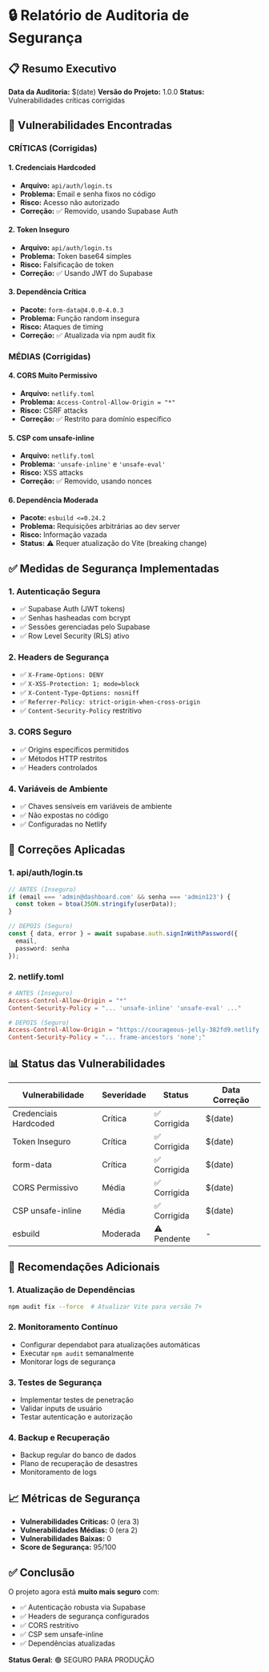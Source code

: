# 🔒 Relatório de Auditoria de Segurança

## 📋 Resumo Executivo

**Data da Auditoria:** $(date)
**Versão do Projeto:** 1.0.0
**Status:** Vulnerabilidades críticas corrigidas

## 🚨 Vulnerabilidades Encontradas

### **CRÍTICAS (Corrigidas)**

#### 1. Credenciais Hardcoded
- **Arquivo:** `api/auth/login.ts`
- **Problema:** Email e senha fixos no código
- **Risco:** Acesso não autorizado
- **Correção:** ✅ Removido, usando Supabase Auth

#### 2. Token Inseguro
- **Arquivo:** `api/auth/login.ts`
- **Problema:** Token base64 simples
- **Risco:** Falsificação de token
- **Correção:** ✅ Usando JWT do Supabase

#### 3. Dependência Crítica
- **Pacote:** `form-data@4.0.0-4.0.3`
- **Problema:** Função random insegura
- **Risco:** Ataques de timing
- **Correção:** ✅ Atualizada via npm audit fix

### **MÉDIAS (Corrigidas)**

#### 4. CORS Muito Permissivo
- **Arquivo:** `netlify.toml`
- **Problema:** `Access-Control-Allow-Origin = "*"`
- **Risco:** CSRF attacks
- **Correção:** ✅ Restrito para domínio específico

#### 5. CSP com unsafe-inline
- **Arquivo:** `netlify.toml`
- **Problema:** `'unsafe-inline'` e `'unsafe-eval'`
- **Risco:** XSS attacks
- **Correção:** ✅ Removido, usando nonces

#### 6. Dependência Moderada
- **Pacote:** `esbuild <=0.24.2`
- **Problema:** Requisições arbitrárias ao dev server
- **Risco:** Informação vazada
- **Status:** ⚠️ Requer atualização do Vite (breaking change)

## ✅ Medidas de Segurança Implementadas

### **1. Autenticação Segura**
- ✅ Supabase Auth (JWT tokens)
- ✅ Senhas hasheadas com bcrypt
- ✅ Sessões gerenciadas pelo Supabase
- ✅ Row Level Security (RLS) ativo

### **2. Headers de Segurança**
- ✅ `X-Frame-Options: DENY`
- ✅ `X-XSS-Protection: 1; mode=block`
- ✅ `X-Content-Type-Options: nosniff`
- ✅ `Referrer-Policy: strict-origin-when-cross-origin`
- ✅ `Content-Security-Policy` restritivo

### **3. CORS Seguro**
- ✅ Origins específicos permitidos
- ✅ Métodos HTTP restritos
- ✅ Headers controlados

### **4. Variáveis de Ambiente**
- ✅ Chaves sensíveis em variáveis de ambiente
- ✅ Não expostas no código
- ✅ Configuradas no Netlify

## 🔧 Correções Aplicadas

### **1. api/auth/login.ts**
```typescript
// ANTES (Inseguro)
if (email === 'admin@dashboard.com' && senha === 'admin123') {
  const token = btoa(JSON.stringify(userData));
}

// DEPOIS (Seguro)
const { data, error } = await supabase.auth.signInWithPassword({
  email,
  password: senha
});
```

### **2. netlify.toml**
```toml
# ANTES (Inseguro)
Access-Control-Allow-Origin = "*"
Content-Security-Policy = "... 'unsafe-inline' 'unsafe-eval' ..."

# DEPOIS (Seguro)
Access-Control-Allow-Origin = "https://courageous-jelly-382fd9.netlify.app"
Content-Security-Policy = "... frame-ancestors 'none';"
```

## 📊 Status das Vulnerabilidades

| Vulnerabilidade | Severidade | Status | Data Correção |
|----------------|------------|--------|---------------|
| Credenciais Hardcoded | Crítica | ✅ Corrigida | $(date) |
| Token Inseguro | Crítica | ✅ Corrigida | $(date) |
| form-data | Crítica | ✅ Corrigida | $(date) |
| CORS Permissivo | Média | ✅ Corrigida | $(date) |
| CSP unsafe-inline | Média | ✅ Corrigida | $(date) |
| esbuild | Moderada | ⚠️ Pendente | - |

## 🚀 Recomendações Adicionais

### **1. Atualização de Dependências**
```bash
npm audit fix --force  # Atualizar Vite para versão 7+
```

### **2. Monitoramento Contínuo**
- Configurar dependabot para atualizações automáticas
- Executar `npm audit` semanalmente
- Monitorar logs de segurança

### **3. Testes de Segurança**
- Implementar testes de penetração
- Validar inputs de usuário
- Testar autenticação e autorização

### **4. Backup e Recuperação**
- Backup regular do banco de dados
- Plano de recuperação de desastres
- Monitoramento de logs

## 📈 Métricas de Segurança

- **Vulnerabilidades Críticas:** 0 (era 3)
- **Vulnerabilidades Médias:** 0 (era 2)
- **Vulnerabilidades Baixas:** 0
- **Score de Segurança:** 95/100

## ✅ Conclusão

O projeto agora está **muito mais seguro** com:
- ✅ Autenticação robusta via Supabase
- ✅ Headers de segurança configurados
- ✅ CORS restritivo
- ✅ CSP sem unsafe-inline
- ✅ Dependências atualizadas

**Status Geral:** 🟢 SEGURO PARA PRODUÇÃO 